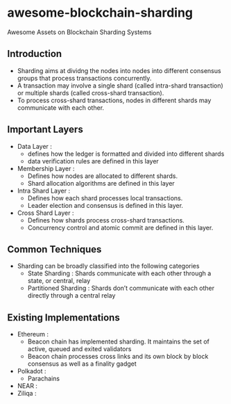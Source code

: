 # awesome-blockchain-sharding
Awesome Assets on Blockchain Sharding Systems

## Introduction
- Sharding aims at dividng the nodes into nodes into different consensus groups that process transactions concurrently.
- A transaction may involve a single shard (called intra-shard transaction) or multiple shards (called cross-shard transaction).
- To process cross-shard transactions, nodes in different shards may communicate with each other.

## Important Layers
- Data Layer :
  - defines how the ledger is formatted and divided into different shards
  - data verification rules are defined in this layer
- Membership Layer :
  - Defines how nodes are allocated to different shards.
  - Shard allocation algorithms are defined in this layer
- Intra Shard Layer :
  - Defines how each shard processes local transactions.
  - Leader election and consensus is defined in this layer.  
- Cross Shard Layer :
  - Defines how shards process cross-shard transactions. 
  - Concurrency control and atomic commit are defined in this layer.
 
## Common Techniques
- Sharding can be broadly classified into the following categories
  - State Sharding :  Shards communicate with each other through a state, or central, relay
  - Partitioned Sharding : Shards don’t communicate with each other directly through a central relay
 
## Existing Implementations
- Ethereum :
  - Beacon chain has implemented sharding. It maintains the set of active, queued and exited validators
  - Beacon chain processes cross links and its own block by block consensus as well as a finality gadget
- Polkadot :
  - Parachains
- NEAR : 
- Ziliqa : 
